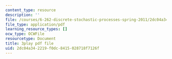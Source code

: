 ```yaml
---
content_type: resource
description: ''
file: /courses/6-262-discrete-stochastic-processes-spring-2011/2dc04a342219f0dc8415028718f7126f_mNGVkKeMUtc.pdf
file_type: application/pdf
learning_resource_types: []
ocw_type: OCWFile
resourcetype: Document
title: 3play pdf file
uid: 2dc04a34-2219-f0dc-8415-028718f7126f
---
```

